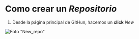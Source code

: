 # Como crear un _Repositorio_

1. Desde la página principal de GitHun, hacemos un __click__ *New* 

![Foto "New_repo"](link_foto_"newrepo""New_repo")